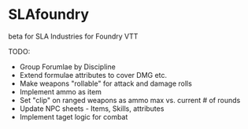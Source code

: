 # SLAfoundry
beta for SLA Industries for Foundry VTT

TODO:
- Group Forumlae by Discipline
- Extend formulae attributes to cover DMG etc.
- Make weapons "rollable" for attack and damage rolls
- Implement ammo as item
- Set "clip" on ranged weapons as ammo max vs. current # of rounds
- Update NPC sheets - Items, Skills, attributes
- Implement taget logic for combat
